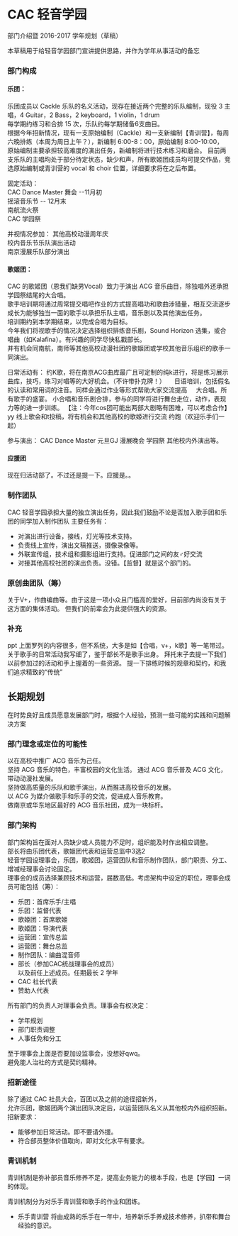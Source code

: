 # CAC 轻音学园

部门介绍暨 2016-2017 学年规划（草稿）

本草稿用于给轻音学园部门宣讲提供思路，并作为学年从事活动的备忘

### 部门构成

#### 乐团：

乐团成员以 Cackle 乐队的名义活动，现存在接近两个完整的乐队编制，现役 3 主唱，4 Guitar，2 Bass，2 keyboard，1 violin，1 drum    
每学期约练习和合排 15 次，乐队约每学期储备6支曲目。     
根据今年招新情况，现有一支原始编制（Cackle）和一支新编制【青训营】，每周六晚排练（本周为周日上午？），新编制 6:00-8：00，原始编制 8:00-10:00，     
原始编制主要承担较高难度的演出任务，新编制将进行技术练习和磨合。
目前两支乐队的主唱均处于部分待定状态，缺少和声，所有歌姬团成员均可提交作品，竞选原始编制或青训营的 vocal 和 choir 位置，详细要求将在之后布置。

固定活动：   
CAC Dance Master 舞会 --11月初   
摇滚音乐节 -- 12月末   
南航流火祭   
CAC 学园祭   

并视情况参加：
其他高校动漫周年庆   
校内音乐节乐队演出活动   
南京漫展乐队部分演出  

#### 歌姬团：

CAC 的歌姬团（恩我们缺男Vocal）致力于演出 ACG 音乐曲目，除独唱外还承担学园祭结尾的大合唱。      
歌手培训期将通过周常提交唱吧作业的方式提高唱功和歌曲涉猎量，相互交流逐步成长为能够独当一面的歌手以承担乐队主唱，音乐剧以及其他演出任务。    
培训期约到本学期结束，以完成合唱为目标。    
今年我们将视歌手的情况决定选择组织排练音乐剧，Sound Horizon 选集，或合唱曲（如Kalafina）。有兴趣的同学尽快私戳部长。    
并有机会同南航，南师等其他高校动漫社团的歌姬团或学校其他音乐组织的歌手一同演出。    

日常活动有：
约K歌，将在南京ACG曲库最广且可定制的纯k进行，将是练习展示曲库，技巧，练习对唱等的大好机会。（不许带扑克牌！）    
日语培训，包括假名的认读和常用词的注音。同样会通过作业等形式帮助大家交流提高     
大合唱。所有歌手的盛宴。
小合唱和音乐剧合排，参与的同学将进行舞台走位，动作，表现力等的进一步训练。
【注：今年cos团可能出两部大剧略有困难，可以考虑合作】
yy 线上歌会和t投稿，将有机会和其他高校的歌姬进行交流
约跑（欢迎乐手们一起）

参与演出：
CAC Dance Master
元旦GJ 漫展晚会
学园祭
其他校内外演出等。

#### 应援团
现在归活动部了。不过还是提一下。应援是。。

### 制作团队
CAC 轻音学园承担大量的独立演出任务，因此我们鼓励不论是否加入歌手团和乐团的同学加入制作团队
主要任务有：
- 对演出进行设备，接线，灯光等技术支持。
- 负责线上宣传，演出文稿推送，摄像录像等。
- 外联宣传组，技术组和摄影组进行支持。促进部门之间的友♂好交流
- 对接其他高校社团的演出负责。没错。【监督】就是这个部门的。

### 原创曲团队（筹）
关于V+，作曲编曲等。由于这是一项小众且门槛高的爱好，目前部内尚没有关于这方面的集体活动。
但我们的前辈会为此提供强大的资源。

### 补充
ppt 上面罗列的内容很多，但不系统，大多是如【合唱，v+，k歌】等一笔带过。关于歌手的日常活动我写细了，鉴于部长不是歌手出身。
拜托末子去提一下我们以前参加过的活动和手上握着的一些资源。
提一下排练时候的规章和契约，和我们追求精致的“传统”


## 长期规划

在时势良好且成员愿意发展部门时，根据个人经验，预测一些可能的实践和问题解决方案

### 部门理念或定位的可能性
以在高校中推广 ACG 音乐为己任。    
坚持 ACG 音乐的特色，丰富校园的文化生活。
通过 ACG 音乐普及 ACG 文化，带动动漫社发展。    
坚持做高质量的乐队和歌手演出，从而推进高校音乐的发展。    
以 ACG 为媒介做歌手和乐手的交流，促进成人音乐教育。    
做南京或华东地区最好的 ACG 音乐社团，成为一块标杆。   

### 部门架构
部门架构旨在面对人员缺少或人员能力不足时，组织能及时作出相应调整。  
部长将由乐团代表，歌姬团代表和运营总监中3选2     
轻音学园设理事会，乐团，歌姬团，运营团队和音乐制作团队，部门职责、分工、增减经理事会讨论固定。   
理事会的成员选择兼顾技术和运营，届数高低。考虑架构中设定的职位，理事会成员可能包括（筹）：   

- 乐团：首席乐手/主唱
- 乐团：监督代表
- 歌姬团：首席歌姬
- 歌姬团：导演代表
- 运营团：宣传总监
- 运营团：舞台总监
- 制作团队：编曲混音师
- 部长（参加CAC统战理事会的成员）   
以及前任上述成员。任期最长 2 学年   
- CAC 社长代表  
- 赞助人代表

所有部门的负责人对理事会负责。理事会有权决定：
- 学年规划
- 部门职责调整
- 人事任免和分工

至于理事会上面是否要加设监事会，没想好qwq。    
避免能人治社的方式是契约精神。    


### 招新途径
除了通过 CAC 社员大会，百团以及之前的途径招新外，    
允许乐团，歌姬团两个演出团队决定后，以运营团队名义从其他校内外组织招新。招新要求：    
- 能够参加日常活动。即不要请外援。
- 符合部员整体价值取向，即对文化水平有要求。

### 青训机制
青训机制是弥补部员音乐修养不足，提高业务能力的根本手段，也是【学园】一词的体现。    

青训机制分为对乐手青训营和歌手的作业和团练。

- 乐手青训营
将由成熟的乐手在一年中，培养新乐手养成技术修养，扒带和舞台经验的意识。
